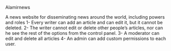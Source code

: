 Alamirnews

A news website for disseminating news around the world, including powers and roles
1- Every writer can add an article and can edit it, but it cannot be deleted.
2- The writer cannot edit or delete other people’s articles, nor can he see the rest of the options from the control panel.
3- A moderator can edit and delete all articles
4- An admin can add custom permissions to each user.
